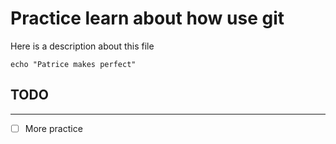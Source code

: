 # Practice learn about how use git

Here is a description about this file

```ECHO
echo "Patrice makes perfect"
```

## TODO

---

- [ ] More practice